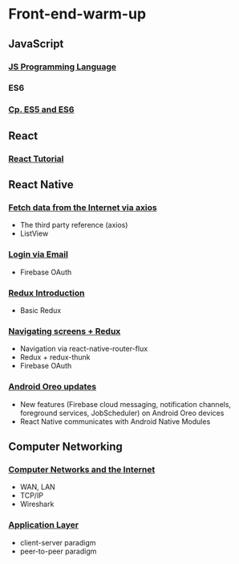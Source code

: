 # Front-end-warm-up
## JavaScript
### [JS Programming Language](https://github.com/Catherine22/Front-end-warm-up/tree/master/JavaScript)

### ES6
### [Cp. ES5 and ES6](https://github.com/Catherine22/Front-end-warm-up/tree/master/ES6)

## React
### [React Tutorial](https://github.com/Catherine22/Front-end-warm-up/tree/master/React)

## React Native
### [Fetch data from the Internet via axios](https://github.com/Catherine22/Front-end-warm-up/tree/master/React%20native/albums/)
- The third party reference (axios)   
- ListView

### [Login via Email](https://github.com/Catherine22/Front-end-warm-up/blob/master/React%20native/auth/)
- Firebase OAuth    

### [Redux Introduction](https://github.com/Catherine22/Front-end-warm-up/blob/master/React%20native/tech_stack/)
- Basic Redux

### [Navigating screens + Redux ](https://github.com/Catherine22/Front-end-warm-up/tree/master/React%20native/manager/)
- Navigation via react-native-router-flux   
- Redux + redux-thunk   
- Firebase OAuth    

### [Android Oreo updates ](https://github.com/Catherine22/Front-end-warm-up/tree/master/React%20native/Oreo)
- New features (Firebase cloud messaging, notification channels, foreground services, JobScheduler) on Android Oreo devices   
- React Native communicates with Android Native Modules

## Computer Networking
### [Computer Networks and the Internet](https://github.com/Catherine22/Front-end-warm-up/blob/master/Network/Network1.md)
- WAN, LAN       
- TCP/IP    
- Wireshark   

### [Application Layer](https://github.com/Catherine22/Front-end-warm-up/blob/master/Network/Network2.md)
- client-server paradigm    
- peer-to-peer paradigm
